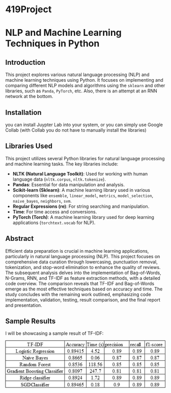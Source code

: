 # 419Project
# NLP and Machine Learning Techniques in Python

## Introduction
This project explores various natural language processing (NLP) and machine learning techniques using Python. It focuses on implementing and comparing different NLP models and algorithms using the `sklearn` and other libraries, such as `Panda`, `PyTorch`, etc. Also, there is an attempt at an RNN network at the bottom.

## Installation
you can install Juypter Lab into your system, or you can simply use Google Collab (with Collab you do not have to manually install the libraries)

## Libraries Used

This project utilizes several Python libraries for natural language processing and machine learning tasks. The key libraries include:

- **NLTK (Natural Language Toolkit)**: Used for working with human language data (`nltk.corpus`, `nltk.tokenize`).
- **Pandas**: Essential for data manipulation and analysis.
- **Scikit-learn (Sklearn)**: A machine learning library used in various components like `ensemble`, `linear_model`, `metrics`, `model_selection`, `naive_bayes`, `neighbors`, `svm`.
- **Regular Expressions (re)**: For string searching and manipulation.
- **Time**: For time access and conversions.
- **PyTorch (Torch)**: A machine learning library used for deep learning applications (`torchtext.vocab` for NLP).


## Abstract
Efficient data preparation is crucial in machine learning applications, particularly in natural language processing (NLP). This project focuses on comprehensive data curation through lowercasing, punctuation removal, tokenization, and stop-word elimination to enhance the quality of reviews. The subsequent analysis delves into the implementation of Bag-of-Words, N-Grams, RNN, and TF-IDF as feature extraction methods, with a detailed code overview. The comparison reveals that TF-IDF and Bag-of-Words emerge as the most effective techniques based on accuracy and time. The study concludes with the remaining work outlined, emphasizing code implementation, validation, testing, result comparison, and the final report and presentation.

## Sample Results
I will be showcasing a sample result of TF-IDF:

![TF-IDF](image.jpg)


